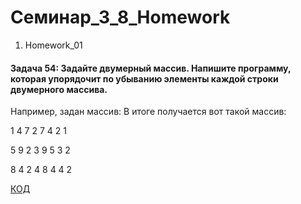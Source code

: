 # Семинар_3_8_Homework

1. Homework_01

#### Задача 54: Задайте двумерный массив. Напишите программу, которая упорядочит по убыванию элементы каждой строки двумерного массива.

Например, задан массив:  В итоге получается вот такой массив:

1 4 7 2                  7 4 2 1

5 9 2 3                  9 5 3 2

8 4 2 4                  8 4 4 2

[КОД](Homework_01/Program.cs)